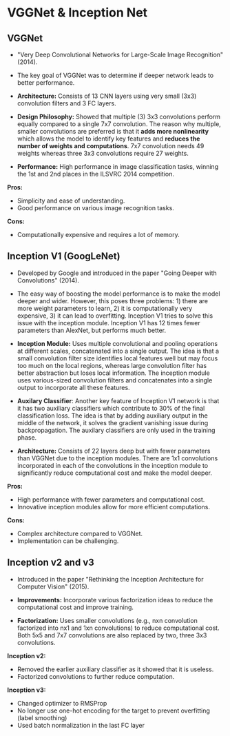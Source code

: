 # VGGNet & Inception Net

## VGGNet

- "Very Deep Convolutional Networks for Large-Scale Image Recognition" (2014).
- The key goal of VGGNet was to determine if deeper network leads to better performance.

- **Architecture:** Consists of 13 CNN layers using very small (3x3) convolution filters and 3 FC layers.
- **Design Philosophy:** Showed that multiple (3) 3x3 convolutions perform equally compared to a single 7x7 convolution. The reason why multiple, smaller convolutions are preferred is that it **adds more nonlinearity** which allows the model to identify key features and **reduces the number of weights and computations**. 7x7 convolution needs 49 weights whereas three 3x3 convolutions require 27 weights.
- **Performance:** High performance in image classification tasks, winning the 1st and 2nd places in the ILSVRC 2014 competition.

**Pros:**

- Simplicity and ease of understanding.
- Good performance on various image recognition tasks.

**Cons:**

- Computationally expensive and requires a lot of memory.

  

## Inception V1 (GoogLeNet)

- Developed by Google and introduced in the paper "Going Deeper with Convolutions" (2014).
- The easy way of boosting the model performance is to make the model deeper and wider. However, this poses three problems: 1) there are more weight parameters to learn, 2) it is computationally very expensive, 3) it can lead to overfitting. Inception V1 tries to solve this issue with the inception module. Inception V1 has 12 times fewer parameters than AlexNet, but performs much better. 

- **Inception Module:** Uses multiple convolutional and pooling operations at different scales, concatenated into a single output. The idea is that a small convolution filter size identifies local features well but may focus too much on the local regions, whereas large convolution filter has better abstraction but loses local information. The inception module uses various-sized convolution filters and concatenates into a single output to incorporate all these features.
- **Auxilary Classifier**: Another key feature of Inception V1 network is that it has two auxiliary classifiers which contribute to 30% of the final classification loss. The idea is that by adding auxiliary output in the middle of the network, it solves the gradient vanishing issue during backpropagation. The auxilary classifiers are only used in the training phase.
- **Architecture:** Consists of 22 layers deep but with fewer parameters than VGGNet due to the inception modules. There are 1x1 convolutions incorporated in each of the convolutions in the inception module to significantly reduce computational cost and make the model deeper.

**Pros:**

- High performance with fewer parameters and computational cost.
- Innovative inception modules allow for more efficient computations.

**Cons:**

- Complex architecture compared to VGGNet.
- Implementation can be challenging.

## Inception v2 and v3

- Introduced in the paper "Rethinking the Inception Architecture for Computer Vision" (2015).

- **Improvements:** Incorporate various factorization ideas to reduce the computational cost and improve training.
- **Factorization:** Uses smaller convolutions (e.g., nxn convolution factorized into nx1 and 1xn convolutions) to reduce computational cost. Both 5x5 and 7x7 convolutions are also replaced by two, three 3x3 convolutions.

**Inception v2:**

- Removed the earlier auxiliary classifier as it showed that it is useless.
- Factorized convolutions to further reduce computation.

**Inception v3:**

- Changed optimizer to RMSProp
- No longer use one-hot encoding for the target to prevent overfitting (label smoothing)
- Used batch normalization in the last FC layer